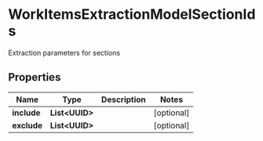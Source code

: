 

# WorkItemsExtractionModelSectionIds

Extraction parameters for sections

## Properties

| Name | Type | Description | Notes |
|------------ | ------------- | ------------- | -------------|
|**include** | **List&lt;UUID&gt;** |  |  [optional] |
|**exclude** | **List&lt;UUID&gt;** |  |  [optional] |




